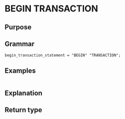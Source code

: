# BEGIN TRANSACTION

## Purpose

## Grammar

```
begin_transaction_statement = "BEGIN" "TRANSACTION"; 

```

## Examples

```
```

## Explanation



## Return type



